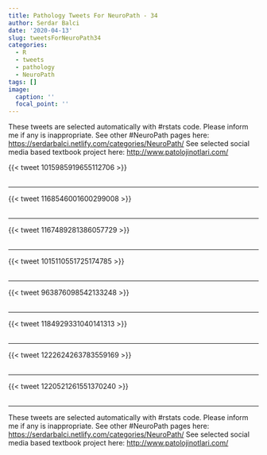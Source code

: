 ```yaml
---
title: Pathology Tweets For NeuroPath - 34
author: Serdar Balci
date: '2020-04-13'
slug: tweetsForNeuroPath34
categories:
  - R
  - tweets
  - pathology
  - NeuroPath
tags: []
image:
  caption: ''
  focal_point: ''
---
```



These tweets are selected automatically with #rstats code. Please inform me if any is inappropriate.
See other #NeuroPath pages here: https://serdarbalci.netlify.com/categories/NeuroPath/ 
See selected social media based textbook project here: http://www.patolojinotlari.com/

{{< tweet 1015985919655112706 >}}
<br>
<br>
<hr>
{{< tweet 1168546001600299008 >}}
<br>
<br>
<hr>
{{< tweet 1167489281386057729 >}}
<br>
<br>
<hr>
{{< tweet 1015110551725174785 >}}
<br>
<br>
<hr>
{{< tweet 963876098542133248 >}}
<br>
<br>
<hr>
{{< tweet 1184929331040141313 >}}
<br>
<br>
<hr>
{{< tweet 1222624263783559169 >}}
<br>
<br>
<hr>
{{< tweet 1220521261551370240 >}}
<br>
<br>
<hr>


These tweets are selected automatically with #rstats code. Please inform me if any is inappropriate.
See other #NeuroPath pages here: https://serdarbalci.netlify.com/categories/NeuroPath/ 
See selected social media based textbook project here: http://www.patolojinotlari.com/
